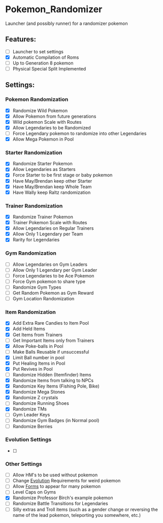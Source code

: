 # Pokemon_Randomizer
Launcher (and possibly runner) for a randomizer pokemon

## Features:

- [ ] Launcher to set settings
- [x] Automatic Compilation of Roms
- [ ] Up to Generation 8 pokemon
- [ ] Physical Special Split Implemented

## Settings:
### Pokemon Randomization
- [x] Randomize Wild Pokemon
- [x] Allow Pokemon from future generations
- [x] Wild pokemon Scale with Routes
- [x] Allow Legendaries to be Randomized
- [ ] Force Legendary pokemon to randomize into other Legendaries
- [x] Allow Mega Pokemon in Pool
### Starter Randomization
- [x] Randomize Starter Pokemon
- [x] Allow Legendaries as Starters
- [x] Force Starter to be first stage or baby pokemon
- [x] Have May/Brendan keep other Starter
- [x] Have May/Brendan keep Whole Team
- [x] Have Wally keep Raltz randomization
### Trainer Randomization
- [x] Randomize Trainer Pokemon
- [x] Trainer Pokemon Scale with Routes
- [x] Allow Legendaries on Regular Trainers
- [x] Allow Only 1 Legendary per Team
- [x] Rarity for Legendaries
### Gym Randomization
- [ ] Allow Legendaries on Gym Leaders
- [ ] Allow Only 1 Legendary per Gym Leader
- [ ] Force Legendaries to be Ace Pokemon
- [ ] Force Gym pokemon to share type
- [ ] Randomize Gym Types
- [ ] Get Random Pokemon as Gym Reward
- [ ] Gym Location Randomization
### Item Randomization
- [x] Add Extra Rare Candies to Item Pool
- [x] Add Held Items
- [x] Get Items from Trainers
- [ ] Get Important Items only from Trainers
- [x] Allow Poke-balls in Pool
- [ ] Make Balls Reusable if unsuccessful
- [x] Limit Ball number in pool
- [x] Put Healing Items in Pool
- [x] Put Revives in Pool
- [ ] Randomize Hidden (Itemfinder) Items
- [x] Randomize Items from talking to NPCs
- [x] Randomize Key Items (Fishing Pole, Bike)
- [x] Randomize Mega Stones
- [x] Randomize Z crystals
- [ ] Randomize Running Shoes
- [x] Randomize TMs
- [ ] Gym Leader Keys
- [ ] Randomize Gym Badges (in Normal pool)
- [ ] Randomize Berries
### Evolution Settings
- [ ]
### Other Settings
- [ ] Allow HM's to be used without pokemon
- [ ] Change [Evolution](evolution.md) Requirements for weird pokemon
- [ ] Allow [Forms](forms.md) to appear for many pokemon
- [ ] Level Caps on Gyms
- [x] Randomize Professor Birch's example pokemon
- [ ] Randomize Battle Transitions for Legendaries
- [ ] Silly extras and Troll items (such as a gender change or reversing the name of the lead pokemon, teleporting you somewhere, etc.)